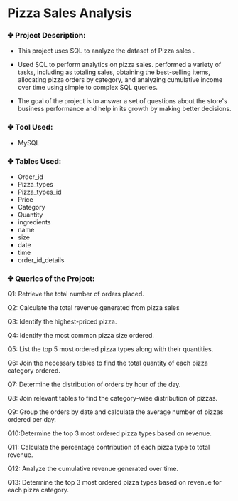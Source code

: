 # Pizza Sales Analysis

### ✤ Project Description:

- This project uses SQL to analyze the dataset of Pizza sales .

- Used SQL to perform analytics on pizza sales. performed a variety of tasks, including as totaling sales, obtaining the best-selling items, allocating pizza orders by category, and analyzing cumulative income over time using simple to complex SQL queries.

- The goal of the project is to answer a set of questions about the store's business performance and help in its growth by making better decisions.

### ✤ Tool Used:

- MySQL

### ✤ Tables Used:
- Order_id
- Pizza_types
- Pizza_types_id
- Price
- Category
- Quantity
- ingredients
- name
- size
- date
- time
- order_id_details

### ✤ Queries of the Project:

Q1: Retrieve the total number of orders placed.

Q2: Calculate the total revenue generated from pizza sales

Q3: Identify the highest-priced pizza.

Q4: Identify the most common pizza size ordered.

Q5: List the top 5 most ordered pizza types along with their quantities.

Q6: Join the necessary tables to find the total quantity of each pizza category ordered.

Q7: Determine the distribution of orders by hour of the day.

Q8: Join relevant tables to find the category-wise distribution of pizzas.

Q9: Group the orders by date and calculate the average number of pizzas ordered per day.

Q10:Determine the top 3 most ordered pizza types based on revenue.

Q11: Calculate the percentage contribution of each pizza type to total revenue.

Q12: Analyze the cumulative revenue generated over time.

Q13: Determine the top 3 most ordered pizza types based on revenue for each pizza category.
